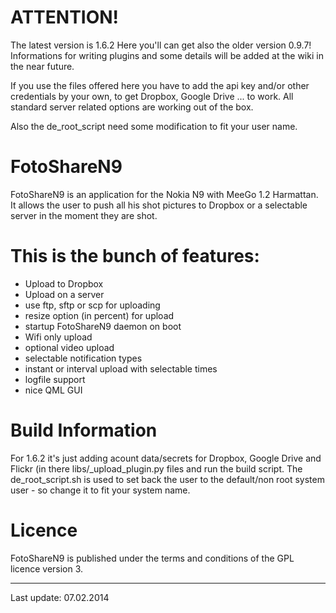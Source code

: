 ATTENTION!
==========
The latest version is 1.6.2 Here you'll can get also the older version 0.9.7!
Informations for writing plugins and some details will be added at the wiki in the near future.

If you use the files offered here you have to add the api key and/or other credentials by your own, to get Dropbox, Google Drive ... to work. All standard server related options are working out of the box. 

Also the de_root_script need some modification to fit your user name.

FotoShareN9
===========

FotoShareN9 is an application for the Nokia N9 with MeeGo 1.2 Harmattan. 
It allows the user to push all his shot pictures to Dropbox or a 
selectable server in the moment they are shot.

This is the bunch of features:
==============================
- Upload to Dropbox
- Upload on a server
- use ftp, sftp or scp for uploading
- resize option (in percent) for upload
- startup FotoShareN9 daemon on boot
- Wifi only upload
- optional video upload
- selectable notification types
- instant or interval upload with selectable times
- logfile support
- nice QML GUI

Build Information
=================
For 1.6.2 it's just adding acount data/secrets for Dropbox, Google Drive and Flickr (in there libs/<service>_upload_plugin.py files and run the build script. The de_root_script.sh is used to set back the user to the default/non root system user - so change it to fit your system name.

Licence
=======
FotoShareN9 is published under the terms and conditions of the GPL licence version 3.

------------------

Last update: 07.02.2014





